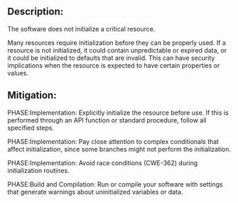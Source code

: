 ## Description:

The software does not initialize a critical resource.

Many resources require initialization before they can be properly used. If a resource is not initialized, it could contain unpredictable or expired data, or it could be initialized to defaults that are invalid. This can have security implications when the resource is expected to have certain properties or values.

## Mitigation:


PHASE:Implementation:
Explicitly initialize the resource before use. If this is performed through an API function or standard procedure, follow all specified steps.

PHASE:Implementation:
Pay close attention to complex conditionals that affect initialization, since some branches might not perform the initialization.

PHASE:Implementation:
Avoid race conditions (CWE-362) during initialization routines.

PHASE:Build and Compilation:
Run or compile your software with settings that generate warnings about uninitialized variables or data.

